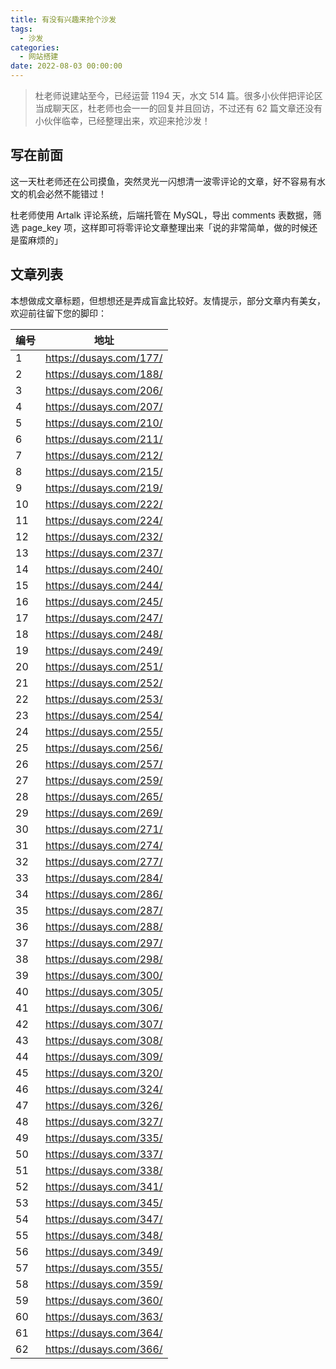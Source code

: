 ```yaml
---
title: 有没有兴趣来抢个沙发
tags:
  - 沙发
categories:
  - 网站搭建
date: 2022-08-03 00:00:00
---
```


> 杜老师说建站至今，已经运营 1194 天，水文 514 篇。很多小伙伴把评论区当成聊天区，杜老师也会一一的回复并且回访，不过还有 62 篇文章还没有小伙伴临幸，已经整理出来，欢迎来抢沙发！

<!-- more -->

## 写在前面

这一天杜老师还在公司摸鱼，突然灵光一闪想清一波零评论的文章，好不容易有水文的机会必然不能错过！

杜老师使用 Artalk 评论系统，后端托管在 MySQL，导出 comments 表数据，筛选 page_key 项，这样即可将零评论文章整理出来「说的非常简单，做的时候还是蛮麻烦的」

## 文章列表

本想做成文章标题，但想想还是弄成盲盒比较好。友情提示，部分文章内有美女，欢迎前往留下您的脚印：

| 编号 | 地址 |
| - | - |
| 1  | https://dusays.com/177/ |
| 2  | https://dusays.com/188/ |
| 3  | https://dusays.com/206/ |
| 4  | https://dusays.com/207/ |
| 5  | https://dusays.com/210/ |
| 6  | https://dusays.com/211/ |
| 7  | https://dusays.com/212/ |
| 8  | https://dusays.com/215/ |
| 9  | https://dusays.com/219/ |
| 10 | https://dusays.com/222/ |
| 11 | https://dusays.com/224/ |
| 12 | https://dusays.com/232/ |
| 13 | https://dusays.com/237/ |
| 14 | https://dusays.com/240/ |
| 15 | https://dusays.com/244/ |
| 16 | https://dusays.com/245/ |
| 17 | https://dusays.com/247/ |
| 18 | https://dusays.com/248/ |
| 19 | https://dusays.com/249/ |
| 20 | https://dusays.com/251/ |
| 21 | https://dusays.com/252/ |
| 22 | https://dusays.com/253/ |
| 23 | https://dusays.com/254/ |
| 24 | https://dusays.com/255/ |
| 25 | https://dusays.com/256/ |
| 26 | https://dusays.com/257/ |
| 27 | https://dusays.com/259/ |
| 28 | https://dusays.com/265/ |
| 29 | https://dusays.com/269/ |
| 30 | https://dusays.com/271/ |
| 31 | https://dusays.com/274/ |
| 32 | https://dusays.com/277/ |
| 33 | https://dusays.com/284/ |
| 34 | https://dusays.com/286/ |
| 35 | https://dusays.com/287/ |
| 36 | https://dusays.com/288/ |
| 37 | https://dusays.com/297/ |
| 38 | https://dusays.com/298/ |
| 39 | https://dusays.com/300/ |
| 40 | https://dusays.com/305/ |
| 41 | https://dusays.com/306/ |
| 42 | https://dusays.com/307/ |
| 43 | https://dusays.com/308/ |
| 44 | https://dusays.com/309/ |
| 45 | https://dusays.com/320/ |
| 46 | https://dusays.com/324/ |
| 47 | https://dusays.com/326/ |
| 48 | https://dusays.com/327/ |
| 49 | https://dusays.com/335/ |
| 50 | https://dusays.com/337/ |
| 51 | https://dusays.com/338/ |
| 52 | https://dusays.com/341/ |
| 53 | https://dusays.com/345/ |
| 54 | https://dusays.com/347/ |
| 55 | https://dusays.com/348/ |
| 56 | https://dusays.com/349/ |
| 57 | https://dusays.com/355/ |
| 58 | https://dusays.com/359/ |
| 59 | https://dusays.com/360/ |
| 60 | https://dusays.com/363/ |
| 61 | https://dusays.com/364/ |
| 62 | https://dusays.com/366/ |